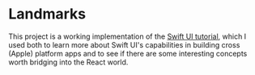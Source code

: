 # Landmarks

This project is a working implementation of the [Swift UI tutorial](https://developer.apple.com/tutorials/swiftui/), which I used both to learn more about Swift UI's capabilities in building cross (Apple) platform apps and to see if there are some interesting concepts worth bridging into the React world.
